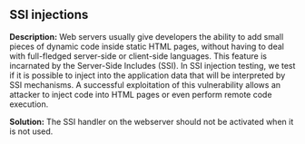 
SSI injections
-------

**Description:**
Web servers usually give developers the ability to add small pieces of dynamic code inside static HTML pages,
without having to deal with full-fledged server-side or client-side languages. 
This feature is incarnated by the Server-Side Includes (SSI). In SSI injection testing, 
we test if it is possible to inject into the application data that will be interpreted by SSI mechanisms. 
A successful exploitation of this vulnerability allows an attacker to inject code into HTML pages or 
even perform remote code execution.


**Solution:**
The SSI handler on the webserver should not be activated when it is not used.

	